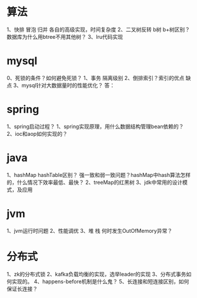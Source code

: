 # 算法
1、快排 冒泡 归并 各自的高级实现，时间复杂度
2、二叉树反转 b树 b+树区别？数据库为什么用btree不用其他树？
3、lru代码实现

# mysql
0、死锁的条件？如何避免死锁？
1、事务 隔离级别
2、倒排索引？索引的优点 缺点
3、mysql针对大数据量时的性能优化？
答：


# spring
1、spring启动过程？
1、spring实现原理，用什么数据结构管理bean依赖的？
2、ioc和aop如何实现的？

# java
1、hashMap hashTable区别？ 强一致和弱一致问题？hashMap中hash算法怎样的，什么情况下效率最低、最快？ 
2、treeMap的红黑树
3、jdk中常用的设计模式，及应用

# jvm
1、jvm运行时问题
2、性能调优
3、堆 栈 何时发生OutOfMemory异常？

# 分布式
1、zk的分布式锁
2、kafka负载均衡的实现，选举leader的实现
3、分布式事务如何实现的。
4、happens-before机制是什么鬼？
5、长连接和短连接区别，如何保证长连接？
